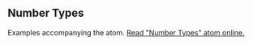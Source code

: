 ## Number Types

Examples accompanying the atom.
[Read "Number Types" atom online.](https://stepik.org/lesson/104309/step/1)
